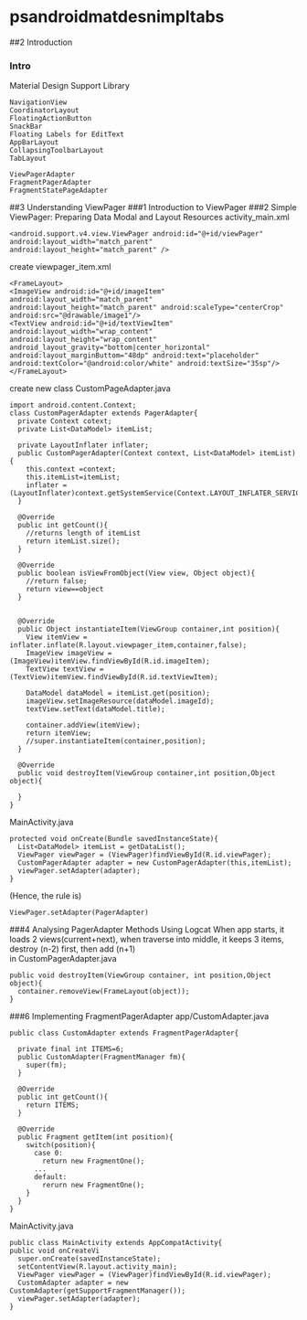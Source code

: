 # psandroidmatdesnimpltabs

##2 Introduction
### Intro
Material Design Support Library
```
NavigationView
CoordinatorLayout
FloatingActionButton
SnackBar
Floating Labels for EditText
AppBarLayout
CollapsingToolbarLayout
TabLayout
```

```
ViewPagerAdapter
FragmentPagerAdapter
FragmentStatePageAdapter
```

##3 Understanding ViewPager
###1 Introduction to ViewPager
###2 Simple ViewPager: Preparing Data Modal and Layout Resources
activity_main.xml
```
<android.support.v4.view.ViewPager android:id="@+id/viewPager" android:layout_width="match_parent" android:layout_height="match_parent" />
```

create viewpager_item.xml
```
<FrameLayout>
<ImageView android:id="@+id/imageItem" android:layout_width="match_parent" android:layout_height="match_parent" android:scaleType="centerCrop" android:src="@drawable/image1"/>
<TextView android:id="@+id/textViewItem" android:layout_width="wrap_content" android:layout_height="wrap_content" android_layout_gravity="bottom|center_horizontal" android:layout_marginButtom="48dp" android:text="placeholder" android:textColor="@android:color/white" android:textSize="35sp"/>
</FrameLayout>
```
create new class CustomPageAdapter.java
```
import android.content.Context;
class CustomPagerAdapter extends PagerAdapter{
  private Context cotext;
  private List<DataModel> itemList;
  
  private LayoutInflater inflater;
  public CustomPagerAdapter(Context context, List<DataModel> itemList){
    this.context =context;
    this.itemList=itemList;
    inflater = (LayoutInflater)context.getSystemService(Context.LAYOUT_INFLATER_SERVICE);
  }
  
  @Override
  public int getCount(){
    //returns length of itemList
    return itemList.size();
  }
  
  @Override
  public boolean isViewFromObject(View view, Object object){
    //return false;
    return view==object
  }
  
  
  @Override
  public Object instantiateItem(ViewGroup container,int position){
    View itemView = inflater.inflate(R.layout.viewpager_item,container,false);
    ImageView imageView = (ImageView)itemView.findViewById(R.id.imageItem);
    TextView textView = (TextView)itemView.findViewById(R.id.textViewItem);
    
    DataModel dataModel = itemList.get(position);
    imageView.setImageResource(dataModel.imageId);
    textView.setText(dataModel.title);
    
    container.addView(itemView);
    return itemView;
    //super.instantiateItem(container,position);
  }
  
  @Override
  public void destroyItem(ViewGroup container,int position,Object object){
    
  }
}
```


MainActivity.java
```
protected void onCreate(Bundle savedInstanceState){
  List<DataModel> itemList = getDataList();
  ViewPager viewPager = (ViewPager)findViewById(R.id.viewPager);
  CustomPagerAdapter adapter = new CustomPagerAdapter(this,itemList);
  viewPager.setAdapter(adapter);
}
```

(Hence, the rule is)
```
ViewPager.setAdapter(PagerAdapter)
```


###4 Analysing PagerAdapter Methods Using Logcat
When app starts, it loads 2 views(current+next), when traverse into middle, it keeps 3 items, destroy (n-2) first, then add (n+1)  
in CustomPagerAdapter.java
```
public void destroyItem(ViewGroup container, int position,Object object){
  container.removeView(FrameLayout(object));
}
```



###6 Implementing FragmentPagerAdapter
app/CustomAdapter.java
```
public class CustomAdapter extends FragmentPagerAdapter{

  private final int ITEMS=6;
  public CustomAdapter(FragmentManager fm){
    super(fm);
  }
  
  @Override
  public int getCount(){
    return ITEMS;
  }
  
  @Override
  public Fragment getItem(int position){
    switch(position){
      case 0:
        return new FragmentOne();
      ...
      default:
        rerurn new FragmentOne();
    }
  }
}
```

MainActivity.java
```
public class MainActivity extends AppCompatActivity{
public void onCreateVi
  super.onCreate(savedInstanceState);
  setContentView(R.layout.activity_main);
  ViewPager viewPager = (ViewPager)findViewById(R.id.viewPager);
  CustomAdapter adapter = new CustomAdapter(getSupportFragmentManager());
  viewPager.setAdapter(adapter);
}
```

